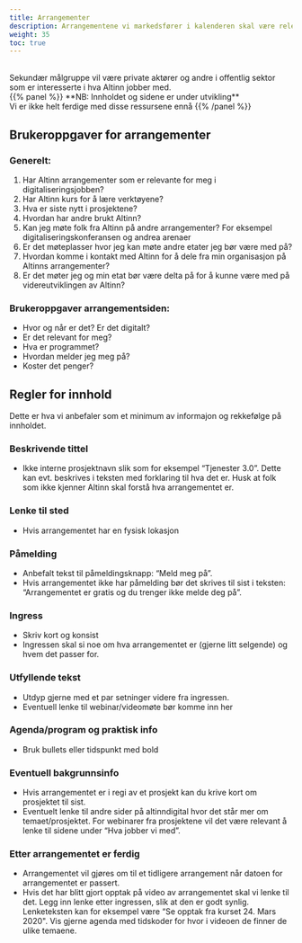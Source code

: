 ```yaml
---
title: Arrangementer
description: Arrangementene vi markedsfører i kalenderen skal være relevante for etater og kommuner som jobber med digitalisering. Dette kan være tjenesteeiere som allerede bruker Altinn og andre som ikke bruker Altinn ennå, men er interessert i å høre om muligheter. 
weight: 35
toc: true
---
```

<br>
Sekundær målgruppe vil være private aktører og andre i offentlig sektor som er interesserte i hva Altinn jobber med. 
<br>
{{% panel %}}
**NB: Innholdet og sidene er under utvikling**<br>
Vi er ikke helt ferdige med disse ressursene ennå
{{% /panel %}}

## Brukeroppgaver for arrangementer

### Generelt:
1. Har Altinn arrangementer som er relevante for meg i digitaliseringsjobben? 
2. Har Altinn kurs for å lære verktøyene? 
3. Hva er siste nytt i prosjektene?  
4. Hvordan har andre brukt Altinn? 
5. Kan jeg møte folk fra Altinn på andre arrangementer? For eksempel digitaliseringskonferansen og andrea arenaer
6. Er det møteplasser hvor jeg kan møte andre etater jeg bør være med på? 
7. Hvordan komme i kontakt med Altinn for å dele fra min organisasjon på Altinns arrangementer? 
8. Er det møter jeg og min etat bør være delta på for å kunne være med på videreutviklingen av Altinn? 

### Brukeroppgaver arrangementsiden: 
- Hvor og når er det? Er det digitalt? 
- Er det relevant for meg?  
- Hva er programmet? 
- Hvordan melder jeg meg på?  
- Koster det penger? 

## Regler for innhold 

Dette er hva vi anbefaler som et minimum av informajon og rekkefølge på innholdet. 

### Beskrivende tittel 
- Ikke interne prosjektnavn slik som for eksempel “Tjenester 3.0”. Dette kan evt. beskrives i teksten med forklaring til hva det er. Husk at folk som ikke kjenner Altinn skal forstå hva arrangementet er. 

### Lenke til sted 
- Hvis arrangementet har en fysisk lokasjon 

### Påmelding 
- Anbefalt tekst til påmeldingsknapp: “Meld meg på”.  
- Hvis arrangementet ikke har påmelding bør det skrives til sist i teksten: “Arrangementet er gratis og du trenger ikke melde deg på”. 

### Ingress 
- Skriv kort og konsist  
- Ingressen skal si noe om hva arrangementet er (gjerne litt selgende) og hvem det passer for. 

### Utfyllende tekst 
- Utdyp gjerne med et par setninger videre fra ingressen.  
- Eventuell lenke til webinar/videomøte bør komme inn her 

### Agenda/program og praktisk info 
- Bruk bullets eller tidspunkt med bold 

### Eventuell bakgrunnsinfo 
- Hvis arrangementet er i regi av et prosjekt kan du krive kort om prosjektet til sist. 
- Eventuelt lenke til andre sider på altinndigital hvor det står mer om temaet/prosjektet. For webinarer fra prosjektene vil det være relevant å lenke til sidene under “Hva jobber vi med”. 

### Etter arrangementet er ferdig 
- Arrangementet vil gjøres om til et tidligere arrangement når datoen for arrangementet er passert.  
- Hvis det har blitt gjort opptak på video av arrangementet skal vi lenke til det. Legg inn lenke etter ingressen, slik at den er godt synlig. Lenketeksten kan for eksempel være “Se opptak fra kurset 24. Mars 2020". Vis gjerne agenda med tidskoder for hvor i videoen de finner de ulike temaene. 
